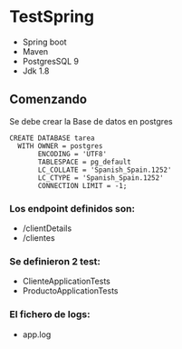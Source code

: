 # TestSpring
* Spring boot
* Maven
* PostgresSQL 9
* Jdk 1.8

## Comenzando

Se debe crear la Base de datos en postgres
```
CREATE DATABASE tarea
  WITH OWNER = postgres
       ENCODING = 'UTF8'
       TABLESPACE = pg_default
       LC_COLLATE = 'Spanish_Spain.1252'
       LC_CTYPE = 'Spanish_Spain.1252'
       CONNECTION LIMIT = -1;
```

### Los endpoint definidos son: 
  *  /clientDetails
  *  /clientes
  
### Se definieron 2 test: 

* ClienteApplicationTests
* ProductoApplicationTests

### El fichero de logs: 
* app.log

